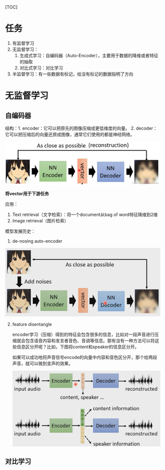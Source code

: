 [TOC]

# 任务

1. 有监督学习
2. 无监督学习：
   1. 生成式学习：自编码器（Auto-Encoder），主要用于数据的降维或者特征的抽取
   2. 对比式学习：对比学习
3. 半监督学习：有一些数据有标记，给没有标记的数据指明了方向

# 无监督学习

## 自编码器

结构：1. encoder：它可以把原先的图像压缩成更低维度的向量。 2. decoder：它可以把压缩后的向量还原成图像，通常它们使用的都是神经网络。

![在这里插入图片描述](01-autoencoder1.png)

**将vector用于下游任务**

应用：

1. Text retrieval（文字检索）：将一个document从bag of word特征降维到2维
2. Image retrieval（图片检索）

模型发展历史：

1. de-nosing auto-encoder

![image-20220619160512551](01-autoencoder2.png)

2. feature disentangle

   encoder学习（压缩）得到的特征会包含很多的信息，比如对一段声音进行压缩就会包含语音内容和发言者音色、音调等信息。那有没有一种方法可以将这些信息区分开呢？比如，下图将content和speaker的信息区分开。

   如果可以成功地将声音信号encode的向量中内容和音色区分开，那个给两段声音，就可以做到变声的效果。

   ![image-20220619160912561](01-autoencoder3.png)



## 对比学习

